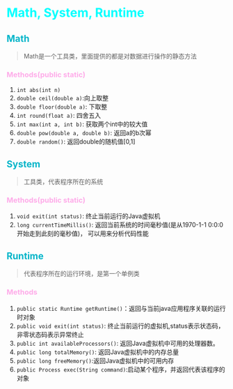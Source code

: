 <style>
h1 {
    color: aqua;
}
h2{
    color: rgb(0, 181, 201);
}
h3,h4 {
    color: #FF70DB93;    
}
</style>


# Math, System, Runtime



## Math

> Math是一个工具类，里面提供的都是对数据进行操作的静态方法

### Methods(public static)

1. `int abs(int n)`
2. `double ceil(double a)`:向上取整
3. `double floor(double a)`: 下取整
4. `int round(float a)`: 四舍五入
5. `int max(int a, int b)`: 获取两个int中的较大值
6. `double pow(double a, double b)`: 返回a的b次幂
7. `double random()`: 返回double的随机值[0,1]



## System

> 工具类，代表程序所在的系统

### Methods(public static)

1. `void exit(int status)`: 终止当前运行的Java虚拟机
2. `long currentTimeMillis()`: 返回当前系统的时间毫秒值(是从1970-1-1 0:0:0开始走到此刻的毫秒值)， 可以用来分析代码性能


## Runtime

> 代表程序所在的运行环境，是第一个单例类


### Methods

1. `public static Runtime getRuntime()`：返回与当前java应用程序关联的运行时对象
2. `public void exit(int status)`: 终止当前运行的虚拟机,status表示状态码，非零状态码表示异常终止
3. `public int availableProcessors()`: 返回Java虚拟机中可用的处理器数。
4. `public long totalMemory()`: 返回Java虚拟机中的内存总量
5. `public long freeMemory()`:返回Java虚拟机中的可用内存
6. `public Process exec(String command)`:启动某个程序，并返回代表该程序的对象
